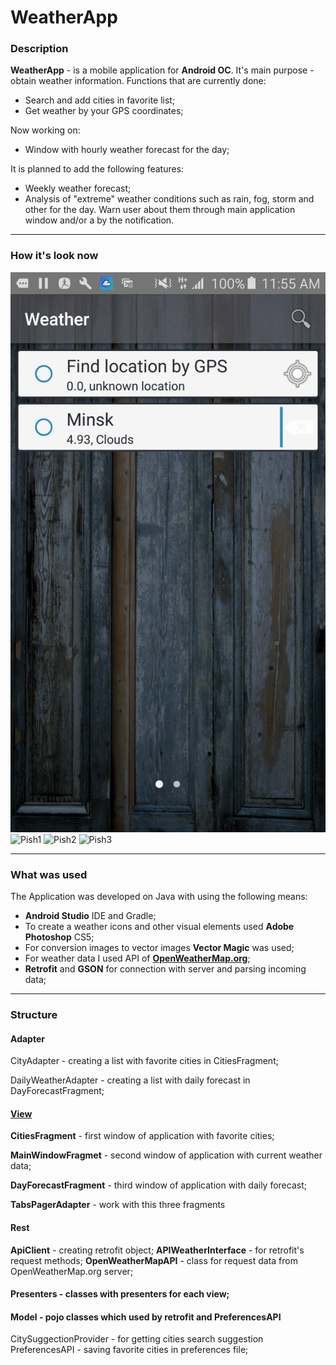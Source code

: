 # WeatherApp
### Description
**WeatherApp** - is a mobile application for **Android OC**. It's main purpose - obtain weather information. Functions that are currently done:
* Search and add cities in favorite list;
* Get weather by your GPS coordinates;

Now working on:
* Window with hourly weather forecast for the day;

It is planned to add the following features:
* Weekly weather forecast;
* Analysis of "extreme" weather conditions such as rain, fog, storm and other for the day. Warn user about them through main application window and/or a by the notification.

---

### How it's look now
![Alt text](https://github.com/IstrajI/WeatherApp/blob/master/Pictures/CitiesScreen.png "Optional title")
![Pish1](http://haa.su/HMt/)
![Pish2](http://haa.su/HMt/)
![Pish3](http://haa.su/HMt/)

---

### What was used

The Application was developed on Java with using the following means:
* **Android Studio** IDE and Gradle;
* To create a weather icons and other visual elements used **Adobe Photoshop** CS5;
* For conversion images to vector images **Vector Magic** was used;
* For weather data I used API of **[OpenWeatherMap.org](https://openweathermap.org/api)**;
* **Retrofit** and **GSON** for connection with server and parsing incoming data;

---

### Structure
#### Adapter
CityAdapter - creating a list with favorite cities in CitiesFragment;

DailyWeatherAdapter - creating a list with daily forecast in DayForecastFragment;



#### [View](https://github.com/IstrajI/WeatherApp/tree/master/WeatherAppTest3/app/src/main/java/nikitin/weatherapp/com/weatherapptest3/Fragments)
**CitiesFragment** - first window of application with favorite cities;

**MainWindowFragmet** - second window of application with current weather data;

**DayForecastFragment** - third window of application with daily forecast;

**TabsPagerAdapter** - work with this three fragments

#### Rest
**ApiClient** - creating retrofit object;
**APIWeatherInterface** - for retrofit's request methods;
**OpenWeatherMapAPI** - class for request data from OpenWeatherMap.org server;

#### Presenters - classes with presenters for each view;
#### Model - pojo classes which used by retrofit and PreferencesAPI

CitySuggectionProvider - for getting cities search suggestion
PreferencesAPI - saving favorite cities in preferences file;
